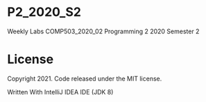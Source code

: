 # P2_2020_S2
Weekly Labs COMP503_2020_02 Programming 2 2020 Semester 2

# License

Copyright 2021. Code released under the MIT license.

Written With IntelliJ IDEA IDE (JDK 8)
